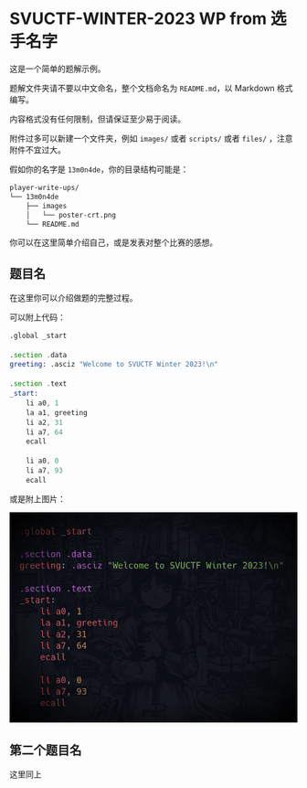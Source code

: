 # SVUCTF-WINTER-2023 WP from 选手名字

这是一个简单的题解示例。

题解文件夹请不要以中文命名，整个文档命名为 `README.md`，以 Markdown 格式编写。

内容格式没有任何限制，但请保证至少易于阅读。

附件过多可以新建一个文件夹，例如 `images/` 或者 `scripts/` 或者 `files/` ，注意附件不宜过大。

假如你的名字是 `13m0n4de`，你的目录结构可能是：

```
player-write-ups/
└── 13m0n4de
    ├── images
    │   └── poster-crt.png
    └── README.md
```

你可以在这里简单介绍自己，或是发表对整个比赛的感想。

## 题目名

在这里你可以介绍做题的完整过程。

可以附上代码：

```asm
.global _start

.section .data
greeting: .asciz "Welcome to SVUCTF Winter 2023!\n"

.section .text
_start:
    li a0, 1
    la a1, greeting
    li a2, 31
    li a7, 64
    ecall

    li a0, 0
    li a7, 93
    ecall
```

或是附上图片：

![poster-crt](./images/poster-crt.png)

## 第二个题目名

这里同上
